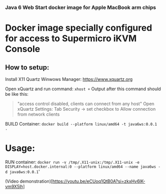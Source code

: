 ### Java 6 Web Start docker image for Apple MacBook arm chips
# Docker image specially configured for access to Supermicro iKVM Console 

## How to setup:
Install X11 Quartz Winwows Manager:
https://www.xquartz.org

Open xQuartz and run command:
`xhost +` 
Output after this command should be like this:
> "access control disabled, clients can connect from any host"
Open xQuartz Settings:
Tab Security -> set checkbox to Allow connection from network clients 

BUILD Container:
`docker build --platform linux/amd64 -t java6ws:0.0.1 .`

# Usage:
RUN container:
`docker run -v /tmp/.X11-unix:/tmp/.X11-unix -e DISPLAY=host.docker.internal:0 --platform linux/amd64 --name java6ws -d java6ws:0.0.1`'


(Video demonstration)[https://youtu.be/eCUoq1QtB0A?si=zkxHv6lK-vm9X5lh] 
